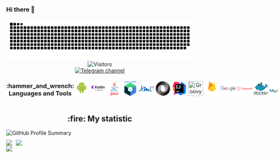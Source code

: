 ### Hi there 👋

<div align="center">
  <div align="center">
    <picture>
      <source
        media="(prefers-color-scheme: dark)"
        srcset="https://raw.githubusercontent.com/platane/snk/output/github-contribution-grid-snake-dark.svg"
      />
      <source
        media="(prefers-color-scheme: light)"
        srcset="https://raw.githubusercontent.com/platane/snk/output/github-contribution-grid-snake.svg"
      />
      <img
        alt="github contribution grid snake animation"
        src="https://raw.githubusercontent.com/platane/snk/output/github-contribution-grid-snake.svg"
      />
  </picture>
  </div>
  <img alt="Visitors" src="https://komarev.com/ghpvc/?username=agaperra&label=Profile%20Visits&style=for-the-badge" />
  <br>
  <a href="https://t.me/agaperra">
    <img src="https://img.shields.io/badge/-Channel-1a1b27?style=for-the-badge&logo=telegram" alt="Telegram channel">
  </a>
</div>

<div align="center" style="display: flex; align-items: center;">
  <h3>:hammer_and_wrench: Languages and Tools</h3>
    <img src="https://github.com/devicons/devicon/blob/master/icons/android/android-original-wordmark.svg" title="Android" **alt="Android" width="40" height="40"/>&nbsp;
    <img src="https://github.com/devicons/devicon/blob/master/icons/kotlin/kotlin-original-wordmark.svg" title="Kotlin" alt="Kotlin" width="40" height="40"/>&nbsp;
    <img src="https://github.com/devicons/devicon/blob/master/icons/java/java-original-wordmark.svg" title="Java" alt="Java" width="40" height="40"/>&nbsp;
       <img src="https://github.com/devicons/devicon/blob/master/icons/jetpackcompose/jetpackcompose-original-wordmark.svg" title="Jetpack Compose" **alt="Jetpack Compose" width="40" height="40"/>&nbsp;
        <img src="https://github.com/devicons/devicon/blob/master/icons/xml/xml-original.svg" title="XML" **alt="XML" width="40" height="40"/>&nbsp;
         <img src="https://github.com/devicons/devicon/blob/master/icons/json/json-original.svg" title="Json" **alt="Json" width="40" height="40"/>&nbsp;
     <img src="https://github.com/devicons/devicon/blob/master/icons/intellij/intellij-original.svg" title="IntelliJ" **alt="IntelliJ" width="40" height="40"/>&nbsp;
       <img src="https://github.com/devicons/devicon/blob/master/icons/groovy/groovy-original-wordmark.svg" title="Groovy" **alt="Groovy" width="40" height="40"/>&nbsp;
   <img src="https://github.com/devicons/devicon/blob/master/icons/firebase/firebase-original-wordmark.svg" title="Firebase" **alt="Firebase" width="40" height="40"/>&nbsp;
     <img src="https://github.com/devicons/devicon/blob/master/icons/google/google-original-wordmark.svg" title="Google" **alt="Google" width="40" height="40"/>&nbsp;
     <img src="https://github.com/devicons/devicon/blob/master/icons/laravel/laravel-original-wordmark.svg" title="Laravel" **alt="Laravel" width="40" height="40"/>&nbsp;
  <img src="https://github.com/devicons/devicon/blob/master/icons/docker/docker-original-wordmark.svg" title="Docker" alt="Docker " width="40" height="40"/>&nbsp;
    <img src="https://github.com/devicons/devicon/blob/master/icons/mysql/mysql-original-wordmark.svg" title="Mysql" alt="Mysql " width="40" height="40"/>&nbsp;
      <img src="https://github.com/devicons/devicon/blob/master/icons/php/php-original.svg" title="PHP" alt="PHP " width="40" height="40"/>&nbsp;
      <img src="https://github.com/devicons/devicon/blob/master/icons/phpstorm/phpstorm-original-wordmark.svg" title="PhpStorm" alt="PhpStorm " width="40" height="40"/>&nbsp;
        <img src="https://github.com/devicons/devicon/blob/master/icons/postman/postman-original-wordmark.svg" title="Postman" alt="Postman " width="40" height="40"/>&nbsp;
  <img src="https://github.com/devicons/devicon/blob/master/icons/git/git-original-wordmark.svg" title="Git" **alt="Git" width="40" height="40"/>&nbsp;
    <img src="https://github.com/devicons/devicon/blob/master/icons/python/python-original-wordmark.svg" title="Python" **alt="Python" width="40" height="40"/>&nbsp;
      <img src="https://github.com/devicons/devicon/blob/master/icons/unity/unity-original-wordmark.svg" title="Unity" **alt="Unity" width="40" height="40"/>&nbsp;
</div>


<div id="stats" align="center" style="display: flex; flex-direction: column;">
    <h2>:fire: My statistic</h2>
    <a style="display: flex; align-items: center;">
        <img src="https://github-profile-summary-cards.vercel.app/api/cards/profile-details?username=agaperra&theme=dark" alt="GitHub Profile Summary" style="margin-bottom: 10px;" />
    </a>
    <a style="display: flex;">
        <img src="https://github-profile-summary-cards.vercel.app/api/cards/repos-per-language?username=agaperra&theme=dark" style="margin-right: 10px;">
        <img src="https://github-profile-summary-cards.vercel.app/api/cards/stats?username=agaperra&theme=dark">
    </a>
</div>

<!--horizontal divider(gradiant)-->
<img src="https://user-images.githubusercontent.com/73097560/115834477-dbab4500-a447-11eb-908a-139a6edaec5c.gif">

<!--
**agaperra/agaperra** is a ✨ _special_ ✨ repository because its `README.md` (this file) appears on your GitHub profile.

Here are some ideas to get you started:

- 🔭 I’m currently working on ...
- 🌱 I’m currently learning ...
- 👯 I’m looking to collaborate on ...
- 🤔 I’m looking for help with ...
- 💬 Ask me about ...
- 📫 How to reach me: ...
- 😄 Pronouns: ...
- ⚡ Fun fact: ...
-->

